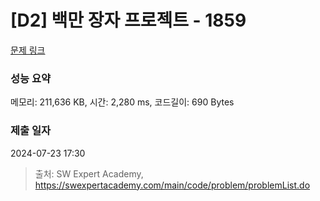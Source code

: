 # [D2] 백만 장자 프로젝트 - 1859 

[문제 링크](https://swexpertacademy.com/main/code/problem/problemDetail.do?contestProbId=AV5LrsUaDxcDFAXc) 

### 성능 요약

메모리: 211,636 KB, 시간: 2,280 ms, 코드길이: 690 Bytes

### 제출 일자

2024-07-23 17:30



> 출처: SW Expert Academy, https://swexpertacademy.com/main/code/problem/problemList.do